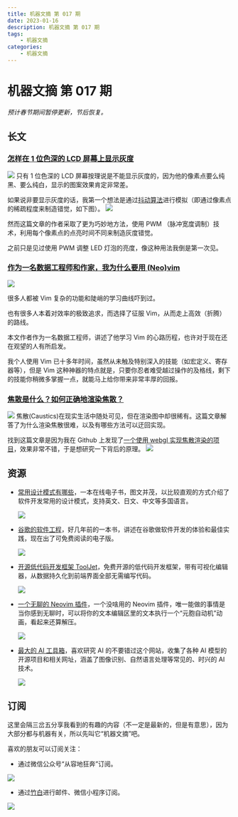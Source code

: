 ```yaml
---
title: 机器文摘 第 017 期
date: 2023-01-16
description: 机器文摘 第 017 期
tags: 
    - 机器文摘
categories:
    - 机器文摘
---
```

# 机器文摘 第 017 期

*预计春节期间暂停更新，节后恢复。*

## 长文
### [怎样在 1 位色深的 LCD 屏幕上显示灰度](https://www.zephray.me/post/grayscale_lcd/)
![](2023-01-16-09-33-34.png)
只有 1 位色深的 LCD 屏幕按理说是不能显示灰度的，因为他的像素点要么纯黑、要么纯白，显示的图案效果肯定非常差。

如果说非要显示灰度的话，我第一个想法是通过[抖动算法](https://zh.wikipedia.org/wiki/%E6%8A%96%E5%8B%95_(%E6%95%B8%E4%BD%8D%E8%A8%8A%E8%99%9F%E8%99%95%E7%90%86))进行模拟（即通过像素点的稀疏程度来制造错觉，如下图）。
![](2023-01-16-09-40-49.png)

然而这篇文章的作者采取了更为巧妙地方法，使用 PWM （脉冲宽度调制）技术，利用每个像素点的点亮时间不同来制造灰度错觉。

之前只是见过使用 PWM 调整 LED 灯泡的亮度，像这种用法我倒是第一次见。

### [作为一名数据工程师和作家，我为什么要用 (Neo)vim](https://www.sspaeti.com/blog/why-using-neovim-data-engineer-and-writer-2023/)
![](2023-01-16-09-44-27.png)

很多人都被 Vim 复杂的功能和陡峭的学习曲线吓到过。

也有很多人本着对效率的极致追求，而选择了征服 Vim，从而走上高效（折腾）的路线。

本文作者作为一名数据工程师，讲述了他学习 Vim 的心路历程，也许对于现在还在观望的人有所启发。

我个人使用 Vim 已十多年时间，虽然从未触及特别深入的技能（如宏定义、寄存器等），但是 Vim 这种神器的特点就是，只要你忍者难受越过操作的及格线，剩下的技能你稍微多掌握一点，就能马上给你带来非常丰厚的回报。

### [焦散是什么？如何正确地渲染焦散？](https://www.chaos.com/cn/blog/what-are-caustics-and-how-to-render-them-the-right-way)
![](2023-01-16-09-55-28.png)
焦散(Caustics)在现实生活中随处可见，但在渲染图中却很稀有。这篇文章解答了为什么渲染焦散很难，以及有哪些方法可以迂回实现。

找到这篇文章是因为我在 Github 上发现了[一个使用 webgl 实现焦散渲染的项目](https://github.com/pmndrs/drei#caustics)，效果非常不错，于是想研究一下背后的原理。
![](2023-01-16-10-02-22.png)

## 资源
- [常用设计模式有哪些](https://refactoringguru.cn/design-patterns)，一本在线电子书，图文并茂，以比较直观的方式介绍了软件开发常用的设计模式，支持英文、日文、中文等多国语言。
  
  ![](2023-01-16-10-04-26.png)

- [谷歌的软件工程](https://abseil.io/resources/swe-book/html/toc.html)，好几年前的一本书，讲述在谷歌做软件开发的体验和最佳实践，现在出了可免费阅读的电子版。
  
  ![](2023-01-16-10-04-41.png)

- [开源低代码开发框架 ToolJet](https://github.com/ToolJet/ToolJet)，免费开源的低代码开发框架，带有可视化编辑器，从数据持久化到前端界面全部无需编写代码。
  
  ![](2023-01-16-10-08-12.png)

- [一个无聊的 Neovim 插件](https://github.com/Eandrju/cellular-automaton.nvim)，一个没啥用的 Neovim 插件，唯一能做的事情是当你感到无聊时，可以将你的文本编辑区里的文本执行一个“元胞自动机”动画，看起来还算解压。
  
  ![](2023-01-16-10-11-33.png)

- [最大的 AI 工具箱](https://www.futurepedia.io/)，喜欢研究 AI 的不要错过这个网站，收集了各种 AI 模型的开源项目和相关网址，涵盖了图像识别、自然语言处理等常见的、时兴的 AI 技术。
  
  ![](2023-01-16-10-15-15.png)

## 订阅
这里会隔三岔五分享我看到的有趣的内容（不一定是最新的，但是有意思），因为大部分都与机器有关，所以先叫它“机器文摘”吧。

喜欢的朋友可以订阅关注：

- 通过微信公众号“从容地狂奔”订阅。

![](../weixin.jpg)

- 通过[竹白](https://zhubai.love/)进行邮件、微信小程序订阅。

![](../zhubai.jpg)
